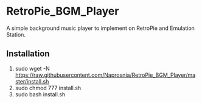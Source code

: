 # RetroPie_BGM_Player
A simple background music player to implement on RetroPie and Emulation Station.
## Installation
1. sudo wget -N https://raw.githubusercontent.com/Naprosnia/RetroPie_BGM_Player/master/install.sh
2. sudo chmod 777 install.sh
3. sudo bash install.sh
